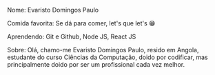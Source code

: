 Nome: Evaristo Domingos Paulo

Comida favorita: Se dá para comer, let's que let's :grin: 

Aprendendo: Git e Github, Node JS, React JS

Sobre: Olá, chamo-me Evaristo Domingos Paulo, resido em Angola, estudante do curso Ciências da Computação, doido por codificar, mas principalmente doido por ser um profissional cada vez melhor.